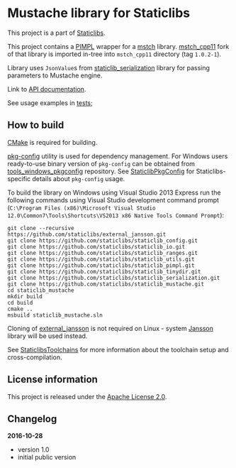 Mustache library for Staticlibs
===============================

This project is a part of [Staticlibs](http://staticlibs.net/).

This project contains a [PIMPL](https://github.com/staticlibs/staticlib_pimpl) wrapper
for a [mstch](https://github.com/no1msd/mstch) library. [mstch_cpp11](https://github.com/staticlibs/mstch_cpp11)
fork of that library is imported in-tree into `mstch_cpp11` directory (tag `1.0.2-1`).

Library uses `JsonValue`s from [staticlib_serialization](https://github.com/staticlibs/staticlib_serialization)
library for passing parameters to Mustache engine.

Link to [API documentation](http://staticlibs.github.io/staticlib_mustache/docs/html/namespacestaticlib_1_1mustache.html).

See usage examples in [tests](https://github.com/staticlibs/staticlib_mustache/tree/master/test);

How to build
------------

[CMake](http://cmake.org/) is required for building.

[pkg-config](http://www.freedesktop.org/wiki/Software/pkg-config/) utility is used for dependency management.
For Windows users ready-to-use binary version of `pkg-config` can be obtained from [tools_windows_pkgconfig](https://github.com/staticlibs/tools_windows_pkgconfig) repository.
See [StaticlibPkgConfig](https://github.com/staticlibs/wiki/wiki/StaticlibPkgConfig) for Staticlibs-specific details about `pkg-config` usage.

To build the library on Windows using Visual Studio 2013 Express run the following commands using
Visual Studio development command prompt 
(`C:\Program Files (x86)\Microsoft Visual Studio 12.0\Common7\Tools\Shortcuts\VS2013 x86 Native Tools Command Prompt`):

    git clone --recursive https://github.com/staticlibs/external_jansson.git
    git clone https://github.com/staticlibs/staticlib_config.git
    git clone https://github.com/staticlibs/staticlib_io.git
    git clone https://github.com/staticlibs/staticlib_ranges.git
    git clone https://github.com/staticlibs/staticlib_utils.git
    git clone https://github.com/staticlibs/staticlib_pimpl.git
    git clone https://github.com/staticlibs/staticlib_tinydir.git
    git clone https://github.com/staticlibs/staticlib_serialization.git
    git clone https://github.com/staticlibs/staticlib_mustache.git
    cd staticlib_mustache
    mkdir build
    cd build
    cmake ..
    msbuild staticlib_mustache.sln

Cloning of [external_jansson](https://github.com/staticlibs/external_jansson) is not required on Linux - 
system [Jansson](http://www.digip.org/jansson/) library will be used instead.

See [StaticlibsToolchains](https://github.com/staticlibs/wiki/wiki/StaticlibsToolchains) for 
more information about the toolchain setup and cross-compilation.

License information
-------------------

This project is released under the [Apache License 2.0](http://www.apache.org/licenses/LICENSE-2.0).

Changelog
---------

**2016-10-28**

 * version 1.0
 * initial public version
